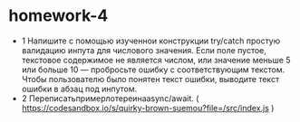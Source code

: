 ﻿# homework-4

- 1 Напишите с помощью изученнои конструкции try/catch простую валидацию инпута для числового значения.
   Если поле пустое, текстовое содержимое не является числом, или значение меньше 5 или больше 10 — пробросьте ошибку с соответствующим текстом.
   Чтобы пользователю было понятен текст ошибки, выводите текст ошибки в абзац под инпутом.
- 2 Переписатьпримерлотереинаasync/await. ( https://codesandbox.io/s/quirky-brown-suemou?file=/src/index.js )
